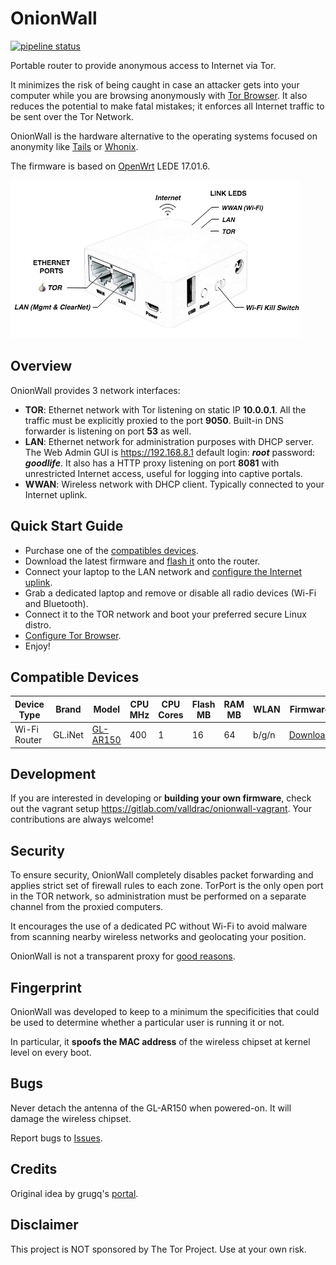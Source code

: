 OnionWall
=========

[![pipeline status](https://gitlab.com/valldrac/onionwall/badges/master/pipeline.svg)](https://gitlab.com/valldrac/onionwall/commits/master)

Portable router to provide anonymous access to Internet via Tor.

It minimizes the risk of being caught in case an attacker gets into your computer while you are browsing anonymously with [Tor Browser](https://www.torproject.org/projects/torbrowser.html.en). It also reduces the potential to make fatal mistakes; it enforces all Internet traffic to be sent over the Tor Network.

OnionWall is the hardware alternative to the operating systems focused on anonymity like [Tails](https://tails.boum.org/) or [Whonix](https://www.whonix.org/).

The firmware is based on [OpenWrt](https://openwrt.org/) LEDE 17.01.6.

![Overview](docs/images/overview.png)

## Overview

OnionWall provides 3 network interfaces:

* **TOR**: Ethernet network with Tor listening on static IP **10.0.0.1**. All the traffic must be explicitly proxied to the port **9050**. Built-in DNS forwarder is listening on port **53** as well.
* **LAN**: Ethernet network for administration purposes with DHCP server. The Web Admin GUI is https://192.168.8.1 default login: **_root_** password: **_goodlife_**. It also has a HTTP proxy listening on port **8081** with unrestricted Internet access, useful for logging into captive portals.
* **WWAN**: Wireless network with DHCP client. Typically connected to your Internet uplink.

## Quick Start Guide

* Purchase one of the [compatibles devices](#compatible-devices).
* Download the latest firmware and [flash it](https://gitlab.com/valldrac/onionwall/wikis/Flashing) onto the router.
* Connect your laptop to the LAN network and [configure the Internet uplink](https://gitlab.com/valldrac/onionwall/wikis/Setup-Wireless).
* Grab a dedicated laptop and remove or disable all radio devices (Wi-Fi and Bluetooth).
* Connect it to the TOR network and boot your preferred secure Linux distro.
* [Configure Tor Browser](https://gitlab.com/valldrac/onionwall/wikis/Configure-Tor-Browser).
* Enjoy!

## Compatible Devices

| Device Type | Brand | Model | CPU MHz | CPU Cores | Flash MB | RAM MB | WLAN | Firmware |
|-|-|-|-|-|-|-|-|-|
| Wi-Fi Router | GL.iNet | [GL-AR150](http://www.gl-inet.com/ar150/) | 400 | 1 | 16 | 64 | b/g/n | [Download](https://gitlab.com/valldrac/onionwall/-/jobs/artifacts/master/browse/bin/targets/ar71xx/generic/?job=gl-ar150) |

## Development

If you are interested in developing  or **building your own firmware**, check out the vagrant setup https://gitlab.com/valldrac/onionwall-vagrant. Your contributions are always welcome!

## Security

To ensure security, OnionWall completely disables packet forwarding and applies strict set of firewall rules to each zone. TorPort is the only open port in the TOR network, so administration must be performed on a separate channel from the proxied computers.

It encourages the use of a dedicated PC without Wi-Fi to avoid malware from scanning nearby wireless networks and geolocating your position.

OnionWall is not a transparent proxy for [good reasons](https://trac.torproject.org/projects/tor/wiki/doc/TransparentProxy#WARNING).

## Fingerprint

OnionWall was developed to keep to a minimum the specificities that could be used to determine whether a particular user is running it or not.

In particular, it **spoofs the MAC address** of the wireless chipset at kernel level on every boot.

## Bugs

Never detach the antenna of the GL-AR150 when powered-on. It will damage the wireless chipset.

Report bugs to [Issues](https://gitlab.com/valldrac/onionwall/issues).

## Credits

Original idea by grugq's [portal](https://github.com/grugq/portal).

## Disclaimer

This project is NOT sponsored by The Tor Project. Use at your own risk.
